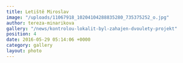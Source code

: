 ```yaml
---
title: Letiště Miroslav
image: "/uploads/11067918_10204104288835280_735375252_o.jpg"
author: tereza-minarikova
gallery: "/news/kontrolou-lokalit-byl-zahajen-dvoulety-projekt"
position: 4
date: 2016-05-29 05:14:06 +0000
category: gallery
layout: photo
---
```


